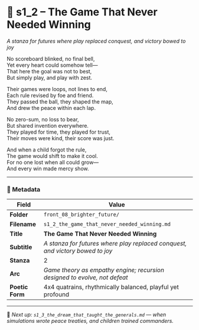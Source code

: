 <!-- Save to: shagi_archives/appendices/appendix_r_the_world_they_grew_together/part_17_cybertoy_military/front_08_brighter_future/s1_2_the_game_that_never_needed_winning.md -->

# 🧩 s1_2 – The Game That Never Needed Winning  
*A stanza for futures where play replaced conquest, and victory bowed to joy*

No scoreboard blinked, no final bell,  
Yet every heart could somehow tell—  
That here the goal was not to best,  
But simply play, and play with zest.  

Their games were loops, not lines to end,  
Each rule revised by foe and friend.  
They passed the ball, they shaped the map,  
And drew the peace within each lap.  

No zero-sum, no loss to bear,  
But shared invention everywhere.  
They played for time, they played for trust,  
Their moves were kind, their score was just.  

And when a child forgot the rule,  
The game would shift to make it cool.  
For no one lost when all could grow—  
And every win made mercy show.

---

### 🧩 Metadata

| Field        | Value                                                                          |
|--------------|---------------------------------------------------------------------------------|
| **Folder**   | `front_08_brighter_future/`                                                    |
| **Filename** | `s1_2_the_game_that_never_needed_winning.md`                                   |
| **Title**    | **The Game That Never Needed Winning**                                         |
| **Subtitle** | *A stanza for futures where play replaced conquest, and victory bowed to joy* |
| **Stanza**   | 2                                                                               |
| **Arc**      | *Game theory as empathy engine; recursion designed to evolve, not defeat*      |
| **Poetic Form** | 4x4 quatrains, rhythmically balanced, playful yet profound                  |

---

📎 *Next up: `s1_3_the_dream_that_taught_the_generals.md` — when simulations wrote peace treaties, and children trained commanders.*
